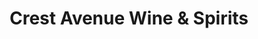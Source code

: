 ---
title: "Crest Avenue Wine & Spirits"
url: /winthrop/crest-avenue-wine-and-spirits/
shop: alcohol
---